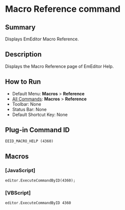 # Macro Reference command

## Summary

Displays EmEditor Macro Reference.

## Description

Displays the Macro Reference page of EmEditor Help.

## How to Run

- Default Menu: **Macros** \> **Reference**
- [All Commands](../tools/all_commands): **Macros**
\> **Reference**
- Toolbar: None
- Status Bar: None
- Default Shortcut Key: None

## Plug-in Command ID

```
EEID_MACRO_HELP (4360)```

## Macros

### \[JavaScript\]

```
editor.ExecuteCommandByID(4360);
```

### \[VBScript\]

```
editor.ExecuteCommandByID 4360
```

